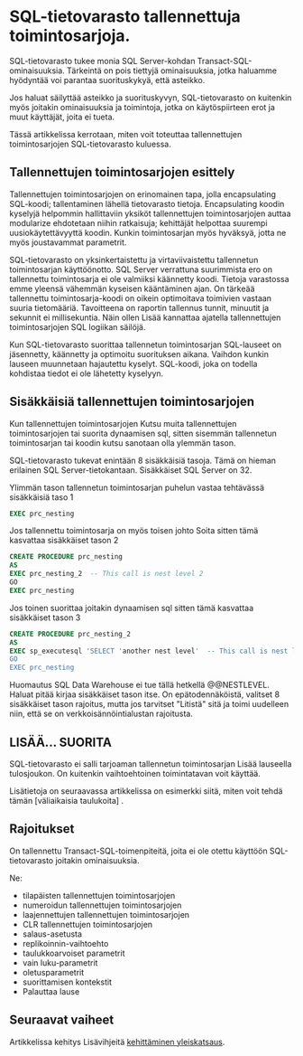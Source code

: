 <properties
   pageTitle="Tallennettujen toimintosarjojen SQL-tietovarasto | Microsoft Azure"
   description="Vihjeitä tallennettuja toimintosarjoja Azure SQL-tietovarasto, ratkaisujen kehittämiseen."
   services="sql-data-warehouse"
   documentationCenter="NA"
   authors="jrowlandjones"
   manager="barbkess"
   editor=""/>

<tags
   ms.service="sql-data-warehouse"
   ms.devlang="NA"
   ms.topic="article"
   ms.tgt_pltfrm="NA"
   ms.workload="data-services"
   ms.date="06/30/2016"
   ms.author="jrj;barbkess;sonyama"/>

# <a name="stored-procedures-in-sql-data-warehouse"></a>SQL-tietovarasto tallennettuja toimintosarjoja.

SQL-tietovarasto tukee monia SQL Server-kohdan Transact-SQL-ominaisuuksia. Tärkeintä on pois tiettyjä ominaisuuksia, jotka haluamme hyödyntää voi parantaa suorituskykyä, että asteikko.

Jos haluat säilyttää asteikko ja suorituskyvyn, SQL-tietovarasto on kuitenkin myös joitakin ominaisuuksia ja toimintoja, jotka on käytöspiirteen erot ja muut käyttäjät, joita ei tueta.

Tässä artikkelissa kerrotaan, miten voit toteuttaa tallennettujen toimintosarjojen SQL-tietovarasto kuluessa.

## <a name="introducing-stored-procedures"></a>Tallennettujen toimintosarjojen esittely
Tallennettujen toimintosarjojen on erinomainen tapa, jolla encapsulating SQL-koodi; tallentaminen lähellä tietovarasto tietoja. Encapsulating koodin kyselyjä helpommin hallittaviin yksiköt tallennettujen toimintosarjojen auttaa modularize ehdotetaan niihin ratkaisuja; kehittäjät helpottaa suurempi uusiokäytettävyyttä koodin. Kunkin toimintosarjan myös hyväksyä, jotta ne myös joustavammat parametrit.

SQL-tietovarasto on yksinkertaistettu ja virtaviivaistettu tallennetun toimintosarjan käyttöönotto. SQL Server verrattuna suurimmista ero on tallennettu toimintosarja ei ole valmiiksi käännetty koodi. Tietoja varastossa emme yleensä vähemmän kyseisen kääntäminen ajan. On tärkeää tallennettu toimintosarja-koodi on oikein optimoitava toimivien vastaan suuria tietomääriä. Tavoitteena on raportin tallennus tunnit, minuutit ja sekunnit ei millisekuntia. Näin ollen Lisää kannattaa ajatella tallennettujen toimintosarjojen SQL logiikan säilöjä.     

Kun SQL-tietovarasto suorittaa tallennetun toimintosarjan SQL-lauseet on jäsennetty, käännetty ja optimoitu suorituksen aikana. Vaihdon kunkin lauseen muunnetaan hajautettu kyselyt. SQL-koodi, joka on todella kohdistaa tiedot ei ole lähetetty kyselyyn.

## <a name="nesting-stored-procedures"></a>Sisäkkäisiä tallennettujen toimintosarjojen
Kun tallennettujen toimintosarjojen Kutsu muita tallennettujen toimintosarjojen tai suorita dynaamisen sql, sitten sisemmän tallennetun toimintosarjan tai koodin kutsu sanotaan olla ylemmän tason.

SQL-tietovarasto tukevat enintään 8 sisäkkäisiä tasoja. Tämä on hieman erilainen SQL Server-tietokantaan. Sisäkkäiset SQL Server on 32.

Ylimmän tason tallennetun toimintosarjan puhelun vastaa tehtävässä sisäkkäisiä taso 1

```sql
EXEC prc_nesting
```
Jos tallennettu toimintosarja on myös toisen johto Soita sitten tämä kasvattaa sisäkkäiset tason 2
```sql
CREATE PROCEDURE prc_nesting
AS
EXEC prc_nesting_2  -- This call is nest level 2
GO
EXEC prc_nesting
```
Jos toinen suorittaa joitakin dynaamisen sql sitten tämä kasvattaa sisäkkäiset tason 3
```sql
CREATE PROCEDURE prc_nesting_2
AS
EXEC sp_executesql 'SELECT 'another nest level'  -- This call is nest level 2
GO
EXEC prc_nesting
```

Huomautus SQL Data Warehouse ei tue tällä hetkellä @@NESTLEVEL. Haluat pitää kirjaa sisäkkäiset tason itse. On epätodennäköistä, valitset 8 sisäkkäiset tason rajoitus, mutta jos tarvitset "Litistä" sitä ja toimi uudelleen niin, että se on verkkoisännöintialustan rajoitusta.

## <a name="insertexecute"></a>LISÄÄ... SUORITA
SQL-tietovarasto ei salli tarjoaman tallennetun toimintosarjan Lisää lauseella tulosjoukon. On kuitenkin vaihtoehtoinen toimintatavan voit käyttää.

Lisätietoja on seuraavassa artikkelissa on esimerkki siitä, miten voit tehdä tämän [väliaikaisia taulukoita] .

## <a name="limitations"></a>Rajoitukset

On tallennettu Transact-SQL-toimenpiteitä, joita ei ole otettu käyttöön SQL-tietovarasto joitakin ominaisuuksia.

Ne:

- tilapäisten tallennettujen toimintosarjojen
- numeroidun tallennettujen toimintosarjojen
- laajennettujen tallennettujen toimintosarjojen
- CLR tallennettujen toimintosarjojen
- salaus-asetusta
- replikoinnin-vaihtoehto
- taulukkoarvoiset parametrit
- vain luku-parametrit
- oletusparametrit
- suorittamisen kontekstit
- Palauttaa lause

## <a name="next-steps"></a>Seuraavat vaiheet
Artikkelissa kehitys Lisävihjeitä [kehittäminen yleiskatsaus][].

<!--Image references-->

<!--Article references-->
[Väliaikaiset taulukot]: ./sql-data-warehouse-tables-temporary.md#modularizing-code
[kehittäminen yleiskatsaus]: ./sql-data-warehouse-overview-develop.md

<!--MSDN references-->
[nest level]: https://msdn.microsoft.com/library/ms187371.aspx

<!--Other Web references-->
